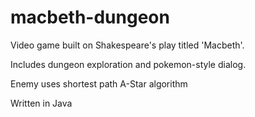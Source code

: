 # macbeth-dungeon

Video game built on Shakespeare's play titled 'Macbeth'.

Includes dungeon exploration and pokemon-style dialog.

Enemy uses shortest path A-Star algorithm

Written in Java

